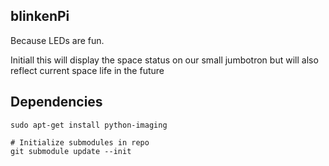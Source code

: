 blinkenPi
---------

Because LEDs are fun.

Initiall this will display the space status on our small jumbotron but will also reflect current space life in the future

Dependencies
------------

```
sudo apt-get install python-imaging

# Initialize submodules in repo
git submodule update --init
```